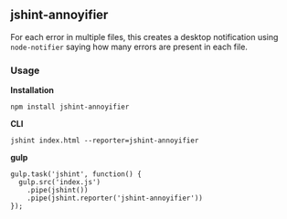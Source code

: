 ## jshint-annoyifier ##

For each error in multiple files, this creates a desktop notification
using `node-notifier` saying how many errors are present in each file.

### Usage ###

**Installation**

`npm install jshint-annoyifier`


**CLI**

`jshint index.html --reporter=jshint-annoyifier`


**gulp**
```
gulp.task('jshint', function() {
  gulp.src('index.js')
    .pipe(jshint())
    .pipe(jshint.reporter('jshint-annoyifier'))
});
```
